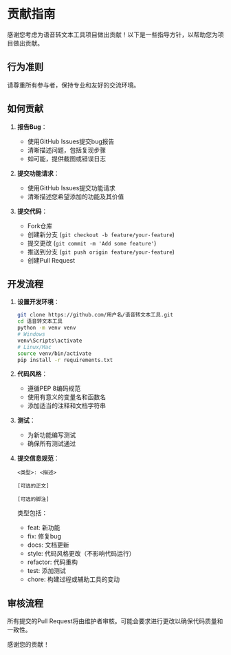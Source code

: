 # 贡献指南

感谢您考虑为语音转文本工具项目做出贡献！以下是一些指导方针，以帮助您为项目做出贡献。

## 行为准则

请尊重所有参与者，保持专业和友好的交流环境。

## 如何贡献

1. **报告Bug**：
   - 使用GitHub Issues提交bug报告
   - 清晰描述问题，包括复现步骤
   - 如可能，提供截图或错误日志

2. **提交功能请求**：
   - 使用GitHub Issues提交功能请求
   - 清晰描述您希望添加的功能及其价值

3. **提交代码**：
   - Fork仓库
   - 创建新分支 (`git checkout -b feature/your-feature`)
   - 提交更改 (`git commit -m 'Add some feature'`)
   - 推送到分支 (`git push origin feature/your-feature`)
   - 创建Pull Request

## 开发流程

1. **设置开发环境**：
   ```bash
   git clone https://github.com/用户名/语音转文本工具.git
   cd 语音转文本工具
   python -m venv venv
   # Windows
   venv\Scripts\activate
   # Linux/Mac
   source venv/bin/activate
   pip install -r requirements.txt
   ```

2. **代码风格**：
   - 遵循PEP 8编码规范
   - 使用有意义的变量名和函数名
   - 添加适当的注释和文档字符串

3. **测试**：
   - 为新功能编写测试
   - 确保所有测试通过

4. **提交信息规范**：
   ```
   <类型>: <描述>

   [可选的正文]

   [可选的脚注]
   ```
   
   类型包括：
   - feat: 新功能
   - fix: 修复bug
   - docs: 文档更新
   - style: 代码风格更改（不影响代码运行）
   - refactor: 代码重构
   - test: 添加测试
   - chore: 构建过程或辅助工具的变动

## 审核流程

所有提交的Pull Request将由维护者审核。可能会要求进行更改以确保代码质量和一致性。

感谢您的贡献！ 